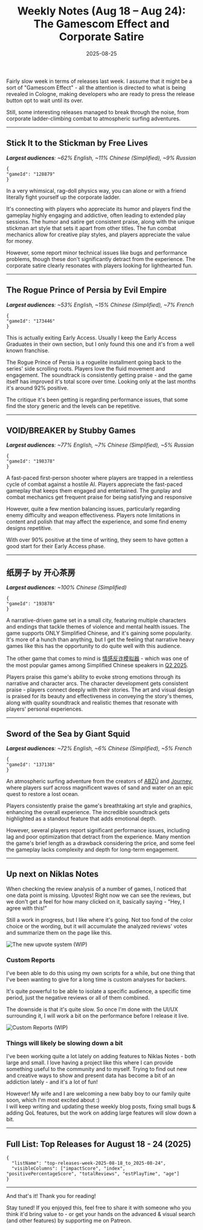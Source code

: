 ﻿---
title: "Weekly Notes (Aug 18 – Aug 24): The Gamescom Effect and Corporate Satire"
slug: "weekly-notes-2025-08-18"
date: "2025-08-25"
category: "Weekly Notes"
description: "The Gamescom Effect kept releases light, though Stick It to the Stickman's workplace humor and Chinese narrative games proved there's always room for the right content."
tags: ["Weekly Notes", "Steam Releases", "Steam Trends", "Game Industry", "Early Access", "Game Development", "Stick It to the Stickman", "Prince of Persia", "VOID/BREAKER", "Sword of the Sea", "Gamescom", "Chinese Games"]
image: "https://media.githubusercontent.com/media/NiklasBorglund/niklasnotes-blog/main/posts/weekly-notes-2025-08-18/hero.jpg"
---

Fairly slow week in terms of releases last week. I assume that it might be a sort of "Gamescom Effect" - all the attention is directed to what 
is being revealed in Cologne, making developers who are ready to press the release button opt to wait until its over.

Still, some interesting releases managed to break through the noise, from corporate ladder-climbing combat to atmospheric surfing adventures.

---

## Stick It to the Stickman by Free Lives
***Largest audiences**: ~62% English, ~11% Chinese (Simplified), ~9% Russian*

```condensedgamecard
{
"gameId": "128879"
}
```

In a very whimsical, rag-doll physics way, you can alone or with a friend literally fight yourself up the corporate ladder.

It's connecting with players who appreciate its humor and players find the gameplay highly engaging and addictive, often leading to extended play sessions. The humor and satire get consistent praise, along with the unique stickman art style that sets it apart from other titles. 
The fun combat mechanics allow for creative play styles, and players appreciate the value for money.

However, some report minor technical issues like bugs and performance problems, though these don't significantly detract from the experience.
The corporate satire clearly resonates with players looking for lighthearted fun.

---

## The Rogue Prince of Persia by Evil Empire
***Largest audiences**: ~53% English, ~15% Chinese (Simplified), ~7% French*

```condensedgamecard
{
"gameId": "173446"
}
```

This is actually exiting Early Access. Usually I keep the Early Access Graduates in their own section, but I only found this one and it's from a well known franchise.

The Rogue Prince of Persia is a roguelite installment going back to the series' side scrolling roots. Players love the fluid movement and engagement. 
The soundtrack is consistently getting praise - and the game itself has improved it's total score over time. Looking only at the last months it's around 92% positive.

The critique it's been getting is regarding performance issues, that some find the story generic and the levels can be repetitive.

---

## VOID/BREAKER by Stubby Games
***Largest audiences**: ~77% English, ~7% Chinese (Simplified), ~5% Russian*

```condensedgamecard
{
"gameId": "198378"
}
```

A fast-paced first-person shooter where players are trapped in a relentless cycle of combat against a hostile AI. Players appreciate the fast-paced gameplay that keeps them engaged and entertained. The gunplay and combat mechanics get frequent praise for being satisfying and responsive

However, quite a few mention balancing issues, particularly regarding enemy difficulty and weapon effectiveness. 
Players note limitations in content and polish that may affect the experience, and some find enemy designs repetitive.

With over 90% positive at the time of writing, they seem to have gotten a good start for their Early Access phase.

---

## 纸房子 by 开心茶房
***Largest audiences**: ~100% Chinese (Simplified)*

```condensedgamecard
{
"gameId": "193878"
}
```

A narrative-driven game set in a small city, featuring multiple characters and endings that tackle themes of violence and mental health issues. 
The game supports ONLY Simplified Chinese, and it's gaining some popularity. It's more of a hunch than anything, 
but I get the feeling that narrative heavy games like this has the opportunity to do quite well with this audience.

The other game that comes to mind is [情感反诈模拟器](https://niklasnotes.com/dashboard/game/205774/%E6%83%85%E6%84%9F%E5%8F%8D%E8%AF%88%E6%A8%A1%E6%8B%9F%E5%99%A8) - which was one of the most popular games among Simplified Chinese speakers in [Q2 2025](https://niklasnotes.com/dashboard/blog/q2-2025-quarterly-breakdown).

Players praise this game's ability to evoke strong emotions through its narrative and character arcs. 
The character development gets consistent praise - players connect deeply with their stories. 
The art and visual design is praised for its beauty and effectiveness in conveying the story's themes, along with quality soundtrack and realistic themes that resonate with players' personal experiences.

---

## Sword of the Sea by Giant Squid
***Largest audiences**: ~72% English, ~6% Chinese (Simplified), ~5% French*

```condensedgamecard
{
"gameId": "137138"
}
```
An atmospheric surfing adventure from the creators of [ABZÛ](https://niklasnotes.com/dashboard/game/84173/abzu) and [Journey](https://niklasnotes.com/dashboard/game/65988/journey), where players surf across magnificent waves of sand and water on an epic quest to restore a lost ocean.

Players consistently praise the game's breathtaking art style and graphics, enhancing the overall experience. The incredible soundtrack gets highlighted as a standout feature that adds emotional depth.

However, several players report significant performance issues, including lag and poor optimization that detract from the experience. Many mention the game's brief length as a drawback considering the price, and some feel the gameplay lacks complexity and depth for long-term engagement.

---

## Up next on Niklas Notes

When checking the review analysis of a number of games, I noticed that one data point is missing. Upvotes!
Right now we can see the reviews, but we don't get a feel for how many clicked on it, basically saying - "Hey, I agree with this!"

Still a work in progress, but I like where it's going. Not too fond of the color choice or the wording, but it will accumulate the analyzed reviews' votes and summarize them on the page like this.

![The new upvote system (WIP)](./upvotes.png)

### Custom Reports

I've been able to do this using my own scripts for a while, but one thing that I've been wanting to give for a long time is custom analyses for backers.

It's quite powerful to be able to isolate a specific audience, a specific time period, just the negative reviews or all of them combined.

The downside is that it's quite slow. So once I'm done with the UI/UX surrounding it, I will work a bit on the performance before I release it live.

![Custom Reports (WIP)](./custom-reports.png)

### Things will likely be slowing down a bit

I've been working quite a lot lately on adding features to Niklas Notes - both large and small. I love having a project like this where I can provide something
useful to the community and to myself. Trying to find out new and creative ways to show and present data has become a bit of an addiction lately - and it's a lot of fun!

However! My wife and I are welcoming a new baby boy to our family quite soon, which I'm most excited about :)  
I will keep writing and updating these weekly blog posts, fixing small bugs & adding QoL features, but the work on adding large features will slow down a bit.

---

## Full List: Top Releases for August 18 - 24 (2025)

```customlist
{
  "listName": "top-releases-week-2025-08-18_to_2025-08-24",
  "visibleColumns": ["impactScore", "index", "positivePercentageScore", "totalReviews", "estPlayTime", "age"]
}
```
---

And that's it! Thank you for reading!

Stay tuned! 
If you enjoyed this, feel free to share it with someone who you think it'd bring value to - or get your hands on the advanced & visual search (and other features) by supporting me on Patreon.
